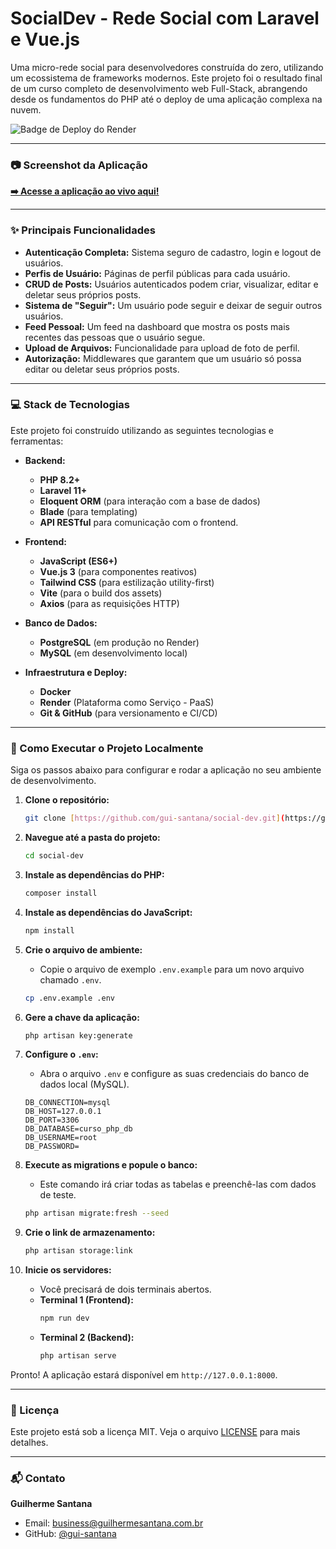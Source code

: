 # SocialDev - Rede Social com Laravel e Vue.js

Uma micro-rede social para desenvolvedores construída do zero, utilizando um ecossistema de frameworks modernos. Este projeto foi o resultado final de um curso completo de desenvolvimento web Full-Stack, abrangendo desde os fundamentos do PHP até o deploy de uma aplicação complexa na nuvem.

![Badge de Deploy do Render](https://render.com/images/deploy-to-render-button.svg)

---

### 📷 Screenshot da Aplicação

[**➡️ Acesse a aplicação ao vivo aqui!**](https://social-dev-app.onrender.com)

---

### ✨ Principais Funcionalidades

* **Autenticação Completa:** Sistema seguro de cadastro, login e logout de usuários.
* **Perfis de Usuário:** Páginas de perfil públicas para cada usuário.
* **CRUD de Posts:** Usuários autenticados podem criar, visualizar, editar e deletar seus próprios posts.
* **Sistema de "Seguir":** Um usuário pode seguir e deixar de seguir outros usuários.
* **Feed Pessoal:** Um feed na dashboard que mostra os posts mais recentes das pessoas que o usuário segue.
* **Upload de Arquivos:** Funcionalidade para upload de foto de perfil.
* **Autorização:** Middlewares que garantem que um usuário só possa editar ou deletar seus próprios posts.

---

### 💻 Stack de Tecnologias

Este projeto foi construído utilizando as seguintes tecnologias e ferramentas:

* **Backend:**
    * **PHP 8.2+**
    * **Laravel 11+**
    * **Eloquent ORM** (para interação com a base de dados)
    * **Blade** (para templating)
    * **API RESTful** para comunicação com o frontend.

* **Frontend:**
    * **JavaScript (ES6+)**
    * **Vue.js 3** (para componentes reativos)
    * **Tailwind CSS** (para estilização utility-first)
    * **Vite** (para o build dos assets)
    * **Axios** (para as requisições HTTP)

* **Banco de Dados:**
    * **PostgreSQL** (em produção no Render)
    * **MySQL** (em desenvolvimento local)

* **Infraestrutura e Deploy:**
    * **Docker**
    * **Render** (Plataforma como Serviço - PaaS)
    * **Git & GitHub** (para versionamento e CI/CD)

---

### 🚀 Como Executar o Projeto Localmente

Siga os passos abaixo para configurar e rodar a aplicação no seu ambiente de desenvolvimento.

1.  **Clone o repositório:**
    ```bash
    git clone [https://github.com/gui-santana/social-dev.git](https://github.com/gui-santana/social-dev.git)
    ```

2.  **Navegue até a pasta do projeto:**
    ```bash
    cd social-dev
    ```

3.  **Instale as dependências do PHP:**
    ```bash
    composer install
    ```

4.  **Instale as dependências do JavaScript:**
    ```bash
    npm install
    ```

5.  **Crie o arquivo de ambiente:**
    * Copie o arquivo de exemplo `.env.example` para um novo arquivo chamado `.env`.
    ```bash
    cp .env.example .env
    ```

6.  **Gere a chave da aplicação:**
    ```bash
    php artisan key:generate
    ```

7.  **Configure o `.env`:**
    * Abra o arquivo `.env` e configure as suas credenciais do banco de dados local (MySQL).
    ```dotenv
    DB_CONNECTION=mysql
    DB_HOST=127.0.0.1
    DB_PORT=3306
    DB_DATABASE=curso_php_db
    DB_USERNAME=root
    DB_PASSWORD=
    ```

8.  **Execute as migrations e popule o banco:**
    * Este comando irá criar todas as tabelas e preenchê-las com dados de teste.
    ```bash
    php artisan migrate:fresh --seed
    ```

9.  **Crie o link de armazenamento:**
    ```bash
    php artisan storage:link
    ```

10. **Inicie os servidores:**
    * Você precisará de dois terminais abertos.
    * **Terminal 1 (Frontend):**
        ```bash
        npm run dev
        ```
    * **Terminal 2 (Backend):**
        ```bash
        php artisan serve
        ```

Pronto! A aplicação estará disponível em `http://127.0.0.1:8000`.

---

### 📄 Licença

Este projeto está sob a licença MIT. Veja o arquivo [LICENSE](LICENSE.md) para mais detalhes.

---

### 📬 Contato

**Guilherme Santana**

* Email: [business@guilhermesantana.com.br](mailto:business@guilhermesantana.com.br)
* GitHub: [@gui-santana](https://github.com/gui-santana)